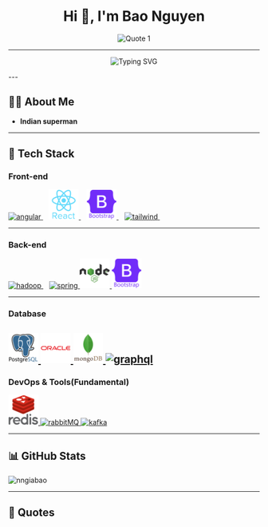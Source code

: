<h1 align="center">Hi 👋, I'm Bao Nguyen</h1>
<p align="center">
 <img id="quote1" src="https://readme-typing-svg.demolab.com?font=Playfair+Display&size=30&duration=6000&pause=1000&color=F71B15&width=800&height=80&lines=You+can't+go+back+and+change+the+beginning;" alt="Quote 1">

<img id="quote2" style="display:none;" src="https://readme-typing-svg.demolab.com?font=Playfair+Display&size=30&duration=6000&pause=45000&color=F71B15&width=800&height=80&lines=but+you+can+start+where+you+are+and+change+the+ending." alt="Quote 2">

<script>
  setTimeout(() => {
    document.getElementById("quote2").style.display = "block";
  }, 10000); // 10 seconds delay
</script>

</p>
<hr>
<p align="center">
  <img src="https://readme-typing-svg.demolab.com?font=Playfair+Display&weight=600&size=30&pause=45000&color=F71B15&width=750&height=80&lines=Choosing+to+forgive+is+choosing+to+release+yourself." alt="Typing SVG">
</p>
---

## 👨‍💻 About Me
- **Indian superman**

---

## 🚀 Tech Stack

### **Front-end**
<a href="https://angular.io" target="_blank" rel="noreferrer"> <img src="https://angular.io/assets/images/logos/angular/angular.svg" alt="angular" width="60" height="60"/> </a>&nbsp;&nbsp;
<a href="https://reactjs.org/" target="_blank" rel="noreferrer"> <img src="https://raw.githubusercontent.com/devicons/devicon/master/icons/react/react-original-wordmark.svg" alt="react" width="60" height="60"/> </a>&nbsp;&nbsp;
<a href="https://getbootstrap.com" target="_blank" rel="noreferrer"> <img src="https://raw.githubusercontent.com/devicons/devicon/master/icons/bootstrap/bootstrap-plain-wordmark.svg" alt="bootstrap" width="60" height="60"/> </a>&nbsp;&nbsp;
<a href="https://tailwindcss.com/" target="_blank" rel="noreferrer"> <img src="https://www.vectorlogo.zone/logos/tailwindcss/tailwindcss-icon.svg" alt="tailwind" width="60" height="60"/> </a>&nbsp;&nbsp;

---

### **Back-end**
<a href="https://hadoop.apache.org/" target="_blank" rel="noreferrer"> <img src="https://www.vectorlogo.zone/logos/apache_hadoop/apache_hadoop-icon.svg" alt="hadoop" width="60" height="60"/> </a> </a>&nbsp;&nbsp;
<a href="https://spring.io/" target="_blank" rel="noreferrer"> <img src="https://www.vectorlogo.zone/logos/springio/springio-icon.svg" alt="spring" width="60" height="60"/> </a>
<a href="https://nodejs.org" target="_blank" rel="noreferrer"> <img src="https://raw.githubusercontent.com/devicons/devicon/master/icons/nodejs/nodejs-original-wordmark.svg" alt="nodejs" width="60" height="60"/> </a>
<a href="https://getbootstrap.com" target="_blank" rel="noreferrer"> <img src="https://raw.githubusercontent.com/devicons/devicon/master/icons/bootstrap/bootstrap-plain-wordmark.svg" alt="bootstrap" width="60" height="60"/> </a>
  
---

### **Database** 
<a href="https://www.postgresql.org" target="_blank" rel="noreferrer"> <img src="https://raw.githubusercontent.com/devicons/devicon/master/icons/postgresql/postgresql-original-wordmark.svg" alt="postgresql" width="60" height="60"/> </a>
<a href="https://www.oracle.com/" target="_blank" rel="noreferrer"> <img src="https://raw.githubusercontent.com/devicons/devicon/master/icons/oracle/oracle-original.svg" alt="oracle" width="60" height="60"/> </a>
<a href="https://www.mongodb.com/" target="_blank" rel="noreferrer"> <img src="https://raw.githubusercontent.com/devicons/devicon/master/icons/mongodb/mongodb-original-wordmark.svg" alt="mongodb" width="60" height="60"/> </a> 
 <a href="https://graphql.org" target="_blank" rel="noreferrer"> <img src="https://www.vectorlogo.zone/logos/graphql/graphql-icon.svg" alt="graphql" width="60" height="60"/> </a>
---

### **DevOps & Tools(Fundamental)**
<a href="https://redis.io" target="_blank" rel="noreferrer"> <img src="https://raw.githubusercontent.com/devicons/devicon/master/icons/redis/redis-original-wordmark.svg" alt="redis" width="60" height="60"/> </a>
<a href="https://www.rabbitmq.com" target="_blank" rel="noreferrer"> <img src="https://www.vectorlogo.zone/logos/rabbitmq/rabbitmq-icon.svg" alt="rabbitMQ" width="60" height="60"/> </a>
<a href="https://kafka.apache.org/" target="_blank" rel="noreferrer"> <img src="https://www.vectorlogo.zone/logos/apache_kafka/apache_kafka-icon.svg" alt="kafka" width="60" height="60"/> </a>
  

---

## 📊 GitHub Stats

<p>
  <img align="center" src="https://github-readme-stats.vercel.app/api/top-langs?username=nngiabao&show_icons=true&locale=en&layout=compact" alt="nngiabao" />
</p>

---

## 🌟 Quotes

